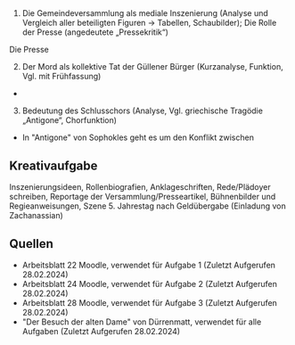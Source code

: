 ## 

1. Die Gemeindeversammlung als mediale Inszenierung (Analyse und Vergleich aller beteiligten Figuren → Tabellen, Schaubilder); Die Rolle der Presse (angedeutete „Pressekritik“)

Die Presse

2. Der Mord als kollektive Tat der Güllener Bürger (Kurzanalyse, Funktion, Vgl. mit Frühfassung)

-

3. Bedeutung des Schlusschors (Analyse, Vgl. griechische Tragödie „Antigone“, Chorfunktion)

- In "Antigone" von Sophokles geht es um den Konflikt zwischen 

## Kreativaufgabe

Inszenierungsideen, Rollenbiografien, Anklageschriften, Rede/Plädoyer schreiben, Reportage der Versammlung/Presseartikel, Bühnenbilder und Regieanweisungen, Szene 5. Jahrestag nach Geldübergabe (Einladung von Zachanassian)

## Quellen

- Arbeitsblatt 22 Moodle, verwendet für Aufgabe 1 (Zuletzt Aufgerufen 28.02.2024)
- Arbeitsblatt 24 Moodle, verwendet für Aufgabe 2 (Zuletzt Aufgerufen 28.02.2024)
- Arbeitsblatt 28 Moodle, verwendet für Aufgabe 3 (Zuletzt Aufgerufen 28.02.2024)
- "Der Besuch der alten Dame" von Dürrenmatt, verwendet für alle Aufgaben (Zuletzt Aufgerufen 28.02.2024)